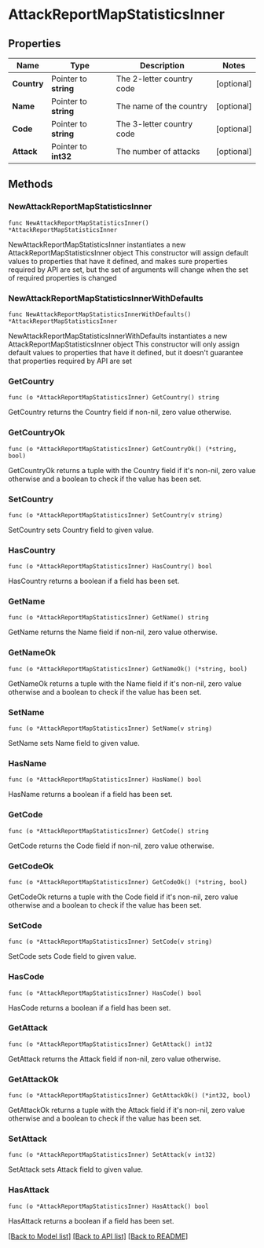 # AttackReportMapStatisticsInner

## Properties

Name | Type | Description | Notes
------------ | ------------- | ------------- | -------------
**Country** | Pointer to **string** | The 2-letter country code | [optional] 
**Name** | Pointer to **string** | The name of the country | [optional] 
**Code** | Pointer to **string** | The 3-letter country code | [optional] 
**Attack** | Pointer to **int32** | The number of attacks | [optional] 

## Methods

### NewAttackReportMapStatisticsInner

`func NewAttackReportMapStatisticsInner() *AttackReportMapStatisticsInner`

NewAttackReportMapStatisticsInner instantiates a new AttackReportMapStatisticsInner object
This constructor will assign default values to properties that have it defined,
and makes sure properties required by API are set, but the set of arguments
will change when the set of required properties is changed

### NewAttackReportMapStatisticsInnerWithDefaults

`func NewAttackReportMapStatisticsInnerWithDefaults() *AttackReportMapStatisticsInner`

NewAttackReportMapStatisticsInnerWithDefaults instantiates a new AttackReportMapStatisticsInner object
This constructor will only assign default values to properties that have it defined,
but it doesn't guarantee that properties required by API are set

### GetCountry

`func (o *AttackReportMapStatisticsInner) GetCountry() string`

GetCountry returns the Country field if non-nil, zero value otherwise.

### GetCountryOk

`func (o *AttackReportMapStatisticsInner) GetCountryOk() (*string, bool)`

GetCountryOk returns a tuple with the Country field if it's non-nil, zero value otherwise
and a boolean to check if the value has been set.

### SetCountry

`func (o *AttackReportMapStatisticsInner) SetCountry(v string)`

SetCountry sets Country field to given value.

### HasCountry

`func (o *AttackReportMapStatisticsInner) HasCountry() bool`

HasCountry returns a boolean if a field has been set.

### GetName

`func (o *AttackReportMapStatisticsInner) GetName() string`

GetName returns the Name field if non-nil, zero value otherwise.

### GetNameOk

`func (o *AttackReportMapStatisticsInner) GetNameOk() (*string, bool)`

GetNameOk returns a tuple with the Name field if it's non-nil, zero value otherwise
and a boolean to check if the value has been set.

### SetName

`func (o *AttackReportMapStatisticsInner) SetName(v string)`

SetName sets Name field to given value.

### HasName

`func (o *AttackReportMapStatisticsInner) HasName() bool`

HasName returns a boolean if a field has been set.

### GetCode

`func (o *AttackReportMapStatisticsInner) GetCode() string`

GetCode returns the Code field if non-nil, zero value otherwise.

### GetCodeOk

`func (o *AttackReportMapStatisticsInner) GetCodeOk() (*string, bool)`

GetCodeOk returns a tuple with the Code field if it's non-nil, zero value otherwise
and a boolean to check if the value has been set.

### SetCode

`func (o *AttackReportMapStatisticsInner) SetCode(v string)`

SetCode sets Code field to given value.

### HasCode

`func (o *AttackReportMapStatisticsInner) HasCode() bool`

HasCode returns a boolean if a field has been set.

### GetAttack

`func (o *AttackReportMapStatisticsInner) GetAttack() int32`

GetAttack returns the Attack field if non-nil, zero value otherwise.

### GetAttackOk

`func (o *AttackReportMapStatisticsInner) GetAttackOk() (*int32, bool)`

GetAttackOk returns a tuple with the Attack field if it's non-nil, zero value otherwise
and a boolean to check if the value has been set.

### SetAttack

`func (o *AttackReportMapStatisticsInner) SetAttack(v int32)`

SetAttack sets Attack field to given value.

### HasAttack

`func (o *AttackReportMapStatisticsInner) HasAttack() bool`

HasAttack returns a boolean if a field has been set.


[[Back to Model list]](HOW-TO.md#documentation-for-models) [[Back to API list]](HOW-TO.md#documentation-for-api-endpoints) [[Back to README]](HOW-TO.md)


